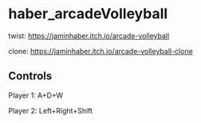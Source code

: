 # haber_arcadeVolleyball
twist: https://jaminhaber.itch.io/arcade-volleyball

clone: https://jaminhaber.itch.io/arcade-volleyball-clone

## Controls
Player 1: A+D+W

Player 2: Left+Right+Shift

